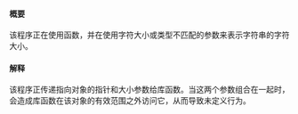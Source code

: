 #### 概要
该程序正在使用函数，并在使用字符大小或类型不匹配的参数来表示字符串的字符大小。

#### 解释
该程序正传递指向对象的指针和大小参数给库函数。当这两个参数组合在一起时，会造成库函数在该对象的有效范围之外访问它，从而导致未定义行为。
